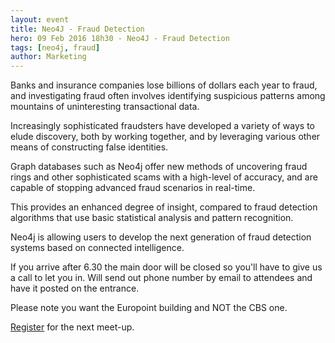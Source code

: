 ```yaml
---
layout: event
title: Neo4J - Fraud Detection
hero: 09 Feb 2016 18h30 - Neo4J - Fraud Detection
tags: [neo4j, fraud]
author: Marketing
---
```


Banks and insurance companies lose billions of dollars each year to fraud, and investigating fraud often involves identifying suspicious patterns among mountains of uninteresting transactional data. 

Increasingly sophisticated fraudsters have developed a variety of ways to elude discovery, both by working together, and by leveraging various other means of constructing false identities.

Graph databases such as Neo4j offer new methods of uncovering fraud rings and other sophisticated scams with a high-level of accuracy, and are capable of stopping advanced fraud scenarios in real-time. 

This provides an enhanced degree of insight, compared to fraud detection algorithms that use basic statistical analysis and pattern recognition. 

Neo4j is allowing users to develop the next generation of fraud detection systems based on connected intelligence.

If you arrive after 6.30 the main door will be closed so you'll have to give us a call to let you in. Will send out phone number by email to attendees and have it posted on the entrance. 

Please note you want the Europoint building and NOT the CBS one.  

[Register](http://www.meetup.com/graphdb-london/events/228041973/) for the next meet-up.
